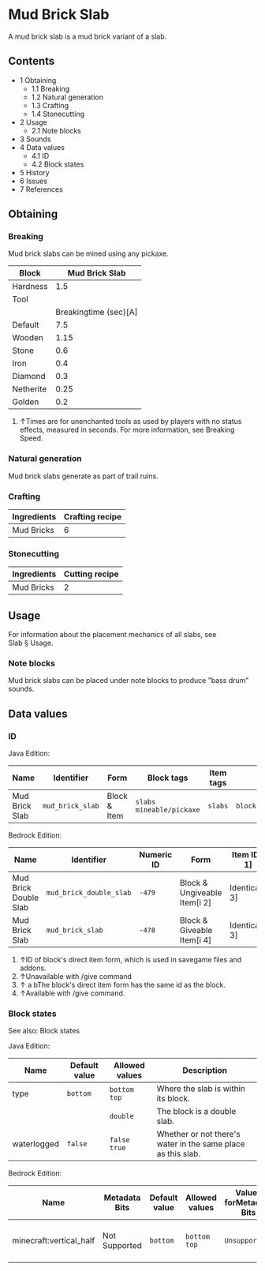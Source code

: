 # Mud Brick Slab
A mud brick slab is a mud brick variant of a slab.

## Contents
- 1 Obtaining
	- 1.1 Breaking
	- 1.2 Natural generation
	- 1.3 Crafting
	- 1.4 Stonecutting
- 2 Usage
	- 2.1 Note blocks
- 3 Sounds
- 4 Data values
	- 4.1 ID
	- 4.2 Block states
- 5 History
- 6 Issues
- 7 References

## Obtaining
### Breaking
Mud brick slabs can be mined using any pickaxe.

| Block     | Mud Brick Slab        |
|-----------|-----------------------|
| Hardness  | 1.5                   |
| Tool      |                       |
|           | Breakingtime (sec)[A] |
| Default   | 7.5                   |
| Wooden    | 1.15                  |
| Stone     | 0.6                   |
| Iron      | 0.4                   |
| Diamond   | 0.3                   |
| Netherite | 0.25                  |
| Golden    | 0.2                   |

1. ↑Times are for unenchanted tools as used by players with no status effects, measured in seconds. For more information, see Breaking Speed.

### Natural generation
Mud brick slabs generate as part of trail ruins.

### Crafting
| Ingredients | Crafting recipe |
|-------------|-----------------|
| Mud Bricks  | 6               |

### Stonecutting
| Ingredients | Cutting recipe |
|-------------|----------------|
| Mud Bricks  | 2              |

## Usage
For information about the placement mechanics of all slabs, see Slab § Usage.

### Note blocks
Mud brick slabs can be placed under note blocks to produce "bass drum" sounds.

## Data values
### ID
Java Edition:

| Name           | Identifier       | Form         | Block tags                     | Item tags | Translation key                  |
|----------------|------------------|--------------|--------------------------------|-----------|----------------------------------|
| Mud Brick Slab | `mud_brick_slab` | Block & Item | `slabs`<br/>`mineable/pickaxe` | `slabs`   | `block.minecraft.mud_brick_slab` |

Bedrock Edition:

| Name                  | Identifier              | Numeric ID | Form                         | Item ID[i 1]   | Translation key                   |
|-----------------------|-------------------------|------------|------------------------------|----------------|-----------------------------------|
| Mud Brick Double Slab | `mud_brick_double_slab` | `-479`     | Block & Ungiveable Item[i 2] | Identical[i 3] | `tile.mud_brick_double_slab.name` |
| Mud Brick Slab        | `mud_brick_slab`        | `-478`     | Block & Giveable Item[i 4]   | Identical[i 3] | `tile.mud_brick_slab.name`        |

1. ↑ID of block's direct item form, which is used in savegame files and addons.
2. ↑Unavailable with /give command
3. ↑ a bThe block's direct item form has the same id as the block.
4. ↑Available with /give command.

### Block states
See also: Block states

Java Edition:

| Name        | Default value | Allowed values     | Description                                                  |
|-------------|---------------|--------------------|--------------------------------------------------------------|
| type        | `bottom`      | `bottom`<br/>`top` | Where the slab is within its block.                          |
|             |               | `double`           | The block is a double slab.                                  |
| waterlogged | `false`       | `false`<br/>`true` | Whether or not there's water in the same place as this slab. |

Bedrock Edition:

| Name                    | Metadata Bits | Default value | Allowed values     | Values forMetadata Bits | Description                         |
|-------------------------|---------------|---------------|--------------------|-------------------------|-------------------------------------|
| minecraft:vertical_half | Not Supported | `bottom`      | `bottom`<br/>`top` | `Unsupported`           | Where the slab is within its block. |



